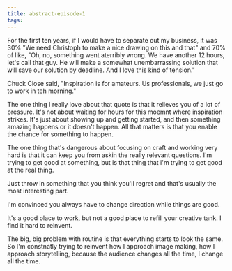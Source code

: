 ```yaml
---
title: abstract-episode-1
tags:
---
```


For the first ten years, if I would have to separate out my business, it was 30% "We need Christoph to make a nice drawing on this and that" and 70% of like, "Oh, no, something went aterribly wrong. We have another 12 hours, let's call that guy. He will make a somewhat unembarrassing solution that will save our solution by deadline. And I love this kind of tension."

<!--  -->

Chuck Close said, "Inspiration is for amateurs. Us professionals, we just go to work in teh morning."

The one thing I really love about that quote is that it relieves you of a lot of pressure. It's not about waiting for hours for this moemnt where inspiration strikes. It's just about showing up and getting started, and then something amazing happens or it doesn't happen. All that matters is that you enable the chance for something to happen.

<!--  -->

The one thing that's dangerous about focusing on craft and working very hard is that it can keep you from askin the really relevant questions. I'm trying to get good at something, but is that thing that i'm trying to get good at the real thing.

<!--  -->

Just throw in something that you think you'll regret and that's usually the most interesting part.

<!--  -->

I'm convinced you always have to change direction while things are good.

It's a good place to work, but not a good place to refill your creative tank. I find it hard to reinvent.

<!--  -->

The big, big problem with routine is that everything starts to look the same. So I'm constnatly trying to reinvent how I approach image making, how I approach storytelling, because the audience changes all the time, I change all the time.

<!--  -->



